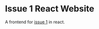 # Issue 1 React Website

A frontend for [issue 1](https://github.com/Yohe-Am/issue-1-REST) in react.
